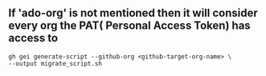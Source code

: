 ## If 'ado-org' is not mentioned then it will consider every org the PAT( Personal Access Token) has access to
```
gh gei generate-script --github-org <github-target-org-name> \
--output migrate_script.sh
```
